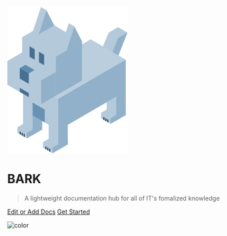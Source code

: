 ![logo](_media/bark.png)
# **BARK**

> A lightweight documentation hub for all of IT's fomalized knowledge


<div class="buttons">
<a href="https://github.com/BryanSeelyPointB/BARK/" target="_blank"><span>Edit or Add Docs</span></a>
<a href="#/README.md"><span>Get Started</span></a>
</div>

<!-- background color -->
![color](#f0f0f0)